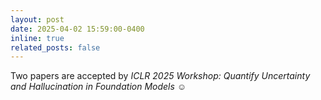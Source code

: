 ```yaml
---
layout: post
date: 2025-04-02 15:59:00-0400
inline: true
related_posts: false
---
```


Two papers are accepted by *ICLR 2025 Workshop: Quantify Uncertainty and Hallucination in Foundation Models* :relaxed:
